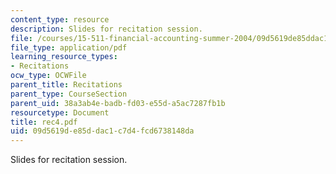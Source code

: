 ```yaml
---
content_type: resource
description: Slides for recitation session.
file: /courses/15-511-financial-accounting-summer-2004/09d5619de85ddac1c7d4fcd6738148da_rec4.pdf
file_type: application/pdf
learning_resource_types:
- Recitations
ocw_type: OCWFile
parent_title: Recitations
parent_type: CourseSection
parent_uid: 38a3ab4e-badb-fd03-e55d-a5ac7287fb1b
resourcetype: Document
title: rec4.pdf
uid: 09d5619d-e85d-dac1-c7d4-fcd6738148da
---
```

Slides for recitation session.

